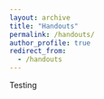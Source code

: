 ```yaml
---
layout: archive
title: "Handouts"
permalink: /handouts/
author_profile: true
redirect_from:
  - /handouts
---
```


Testing
